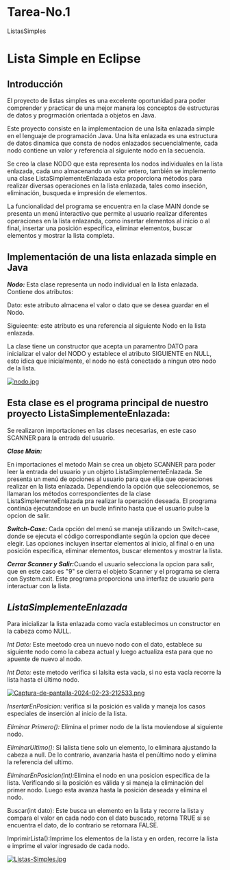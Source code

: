 # Tarea-No.1
ListasSimples
<h1>Lista Simple en Eclipse</h1>
<h2>Introducción</h2>

<p>El proyecto de listas simples es una excelente oportunidad para poder comprender y practicar de una mejor manera los conceptos de estructuras de datos y progrmación orientada a objetos en Java.</p>

<p>Este proyecto consiste en la implementacion de una lsita enlazada simple en el lenguaje de programación Java. Una lsita enlazada es una estructura de datos dinamica que consta de nodos enlazados secuencialmente, cada nodo contiene un valor y referencia al siguiente nodo en la secuencia.</p>

<p>Se creo la clase NODO que esta representa los nodos individuales en la lista enlazada, cada uno almacenando un valor entero, también se implemento una clase ListaSimplementeEnlazada esta proporciona métodos para realizar diversas operaciones en la lista enlazada, tales como inseción, eliminación, busqueda e impresión de elementos.</p>

<p>La funcionalidad del programa se encuentra en la clase MAIN donde se presenta un menú interactivo que permite al usuario realizar diferentes operaciones en la lista enlazanda, como insertar elementos al inicio o al final, insertar una posición específica, eliminar elementos, buscar elementos y mostrar la lista completa.</p>

<h2>Implementación de una lista enlazada simple en Java</h2>
<p> <em><strong>Nodo:</strong></em> Esta clase representa un nodo individual en la lista enlazada. Contiene dos atributos:</p>
<p></p>Dato: este atributo almacena el valor o dato que se desea guardar en el Nodo.</p>
<p></p>Siguieente: este atributo es una referencia al siguiente Nodo en la lista enlazada.</p>
<p>La clase tiene un constructor que acepta un paramentro DATO para inicializar el valor del NODO y establece el atributo SIGUIENTE en NULL, esto idica que inicialmente, el nodo no está conectado a ningun otro nodo de la lista.</p>

[![nodo.jpg](https://i.postimg.cc/MTc1vP9w/nodo.jpg)](https://postimg.cc/DJTSNgVp)

<h2>Esta clase es el programa principal de nuestro proyecto ListaSimplementeEnlazada:</h2>
<p>Se realizaron importaciones en las clases necesarias, en este caso SCANNER para la entrada del usuario.</p>
<p><em><strong>Clase Main:</strong></em></p>
<p>En importaciones el metodo Main se crea un objeto SCANNER para poder leer la entrada del usuario y un objeto ListaSimplementeEnlazada.
Se presenta un menú de opciones al usuario para que elija que operaciones realizar en la lista enlazada.
Dependiendo la opción que seleccionemos, se llamaran los métodos correspondientes de la clase ListaSimplementeEnlazada pra realizar la operación deseada. El programa continúa ejecutandose en un bucle infinito hasta que el usuario pulse la opcion de salir.</p>

<p><em><strong>Switch-Case:</strong></em> Cada opción del menú se maneja utilizando un Switch-case, donde se ejecuta el código correspondiante según la opcion que decee elegir. Las opciones incluyen insertar elementos al inicio, al final o en una posición específica, eliminar elementos, buscar elementos y mostrar la lista.</p>

<p><em><strong>Cerrar Scanner y Salir:</strong></em>Cuando el usuario selecciona la opcion para salir, que en este caso es "9" se cierra el objeto Scanner y el programa se cierra con System.exit. Este programa proporciona una interfaz de usuario para interactuar con la lista. </p>

<h2><em><string>ListaSimplementeEnlazada</string></em></h2>

<p>Para inicializar la lista enlazada como vacía establecimos un constructor en la cabeza como NULL.</p>
<p><em><string>Int Dato:</string></em> Este meetodo crea un nuevo nodo con el dato, establece su siguiente nodo como la cabeza actual y luego actualiza esta para que no apuente de nuevo al nodo.</p>
<p><em><string>Int Dato:</string></em> este metodo verifica si lalsita esta vacía, si no esta vacía recorre la lista hasta el último nodo.
</p>

[![Captura-de-pantalla-2024-02-23-212533.png](https://i.postimg.cc/G35GvQvS/Captura-de-pantalla-2024-02-23-212533.png)](https://postimg.cc/hhVXBVy9)

<p><em><string>InsertarEnPosicion:</string></em> verifica si la posición es valida y maneja los casos especiales de inserción al inicio de la lista.</p>
<p><em><string>Eliminar Primero():</string></em> Elimina el primer nodo de la lista moviendose al siguiente nodo.</p>

<p><em><string>EliminarUltimo():</string></em> Si lalista tiene solo un elemento, lo eliminara ajustando la cabeza a null. De lo contrario, avanzaria hasta el penúltimo nodo y elimina la referencia del ultimo.</p>

<p><em><string>EliminarEnPosicion(int):</string></em>Elimina el nodo en una posicion específica de la lista. Verificando si la posición es válida y si maneja la eliminación del primer nodo. Luego esta avanza hasta la posición deseada y elimina el nodo.</p>
<p><string>Buscar(int dato):</string> Este busca un elemento en la lista y recorre la lista y compara el valor en cada nodo con el dato buscado, retorna TRUE si se encuentra el dato, de lo contrario se retornara FALSE.</p>

<P><string>ImprimirLista():</string>Imprime los elementos de la lista y en orden, recorre la lista e imprime el valor ingresado de cada nodo.</P>

[![Listas-Simples.jpg](https://i.postimg.cc/BvHK39zr/Listas-Simples.jpg)](https://postimg.cc/nsVzK5p2)

